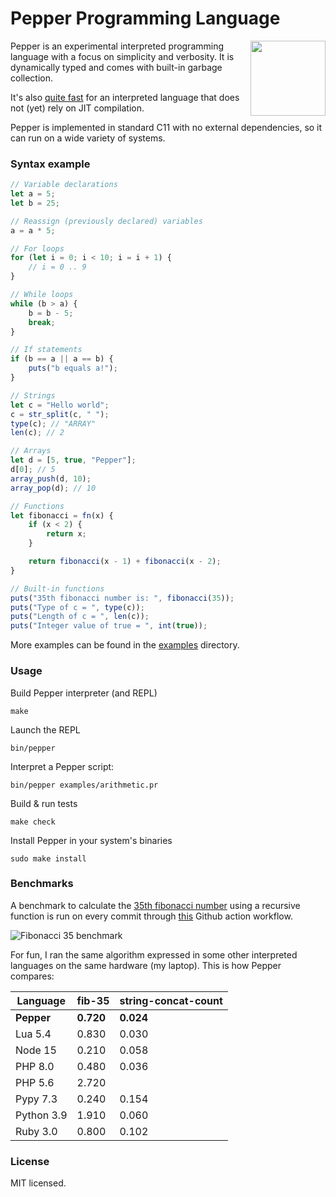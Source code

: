 # Pepper Programming Language

<img src="https://raw.githubusercontent.com/dannyvankooten/pepper-lang/master/misc/logo.png" width="120" height="120" align="right" />

Pepper is an experimental interpreted programming language with a focus on simplicity and verbosity. It is dynamically typed and comes with built-in garbage collection. 

It's also [quite fast](#Benchmarks) for an interpreted language that does not (yet) rely on JIT compilation.

Pepper is implemented in standard C11 with no external dependencies, so it can run on a wide variety of systems.

### Syntax example 

```js
// Variable declarations
let a = 5;
let b = 25;

// Reassign (previously declared) variables
a = a * 5;

// For loops
for (let i = 0; i < 10; i = i + 1) {
    // i = 0 .. 9
}

// While loops
while (b > a) {
    b = b - 5;
    break;
}

// If statements
if (b == a || a == b) {
    puts("b equals a!");
}

// Strings
let c = "Hello world";
c = str_split(c, " "); 
type(c); // "ARRAY"
len(c); // 2 

// Arrays
let d = [5, true, "Pepper"];
d[0]; // 5
array_push(d, 10);
array_pop(d); // 10

// Functions
let fibonacci = fn(x) {
    if (x < 2) {
        return x;
    }

    return fibonacci(x - 1) + fibonacci(x - 2);
}

// Built-in functions
puts("35th fibonacci number is: ", fibonacci(35));
puts("Type of c = ", type(c));
puts("Length of c = ", len(c));
puts("Integer value of true = ", int(true));

```

More examples can be found in the [examples](https://github.com/dannyvankooten/pepper-lang/tree/master/examples) directory.

### Usage

Build Pepper interpreter (and REPL)
```
make 
```

Launch the REPL
```
bin/pepper
```

Interpret a Pepper script: 
```
bin/pepper examples/arithmetic.pr
```

Build & run tests
```
make check
```

Install Pepper in your system's binaries
```
sudo make install
```

### Benchmarks

A benchmark to calculate the [35th fibonacci number](https://github.com/dannyvankooten/pepper-lang/blob/master/examples/fib35-recursive.pr) using a recursive function is run on every commit through [this](https://github.com/dannyvankooten/pepper-lang/actions/workflows/c.yml) Github action workflow.

![Fibonacci 35 benchmark](https://raw.githubusercontent.com/dannyvankooten/pepper-lang/master/misc/benchmarks/chart.jpg)

For fun, I ran the same algorithm expressed in some other interpreted languages on the same hardware (my laptop). This is how Pepper compares:

| Language   	| fib-35   	| string-concat-count 	|
|------------	|----------	|---------------------	|
| **Pepper** 	| **0.720** 	| **0.024**           	|
| Lua 5.4    	| 0.830     	| 0.030                 |
| Node 15    	| 0.210     	| 0.058                	|
| PHP 8.0    	| 0.480     	| 0.036               	|
| PHP 5.6    	| 2.720     	|                     	|
| Pypy 7.3   	| 0.240     	| 0.154               	|
| Python 3.9 	| 1.910     	| 0.060               	|
| Ruby 3.0   	| 0.800     	| 0.102               	|


### License

MIT licensed. 